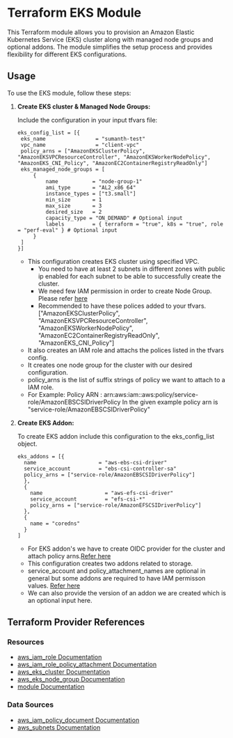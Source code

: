 # Terraform EKS Module

This Terraform module allows you to provision an Amazon Elastic Kubernetes Service (EKS) cluster along with managed node groups and optional addons. The module simplifies the setup process and provides flexibility for different EKS configurations.

## Usage

To use the EKS module, follow these steps:

1. **Create EKS cluster & Managed Node Groups:**

   Include the configuration in your input tfvars file:

   ```
   eks_config_list = [{
   	eks_name                = "sumanth-test"
   	vpc_name                = "client-vpc"
   	policy_arns = ["AmazonEKSClusterPolicy", "AmazonEKSVPCResourceController", "AmazonEKSWorkerNodePolicy", "AmazonEKS_CNI_Policy", "AmazonEC2ContainerRegistryReadOnly"]
   	eks_managed_node_groups = [
   		{
   			name           = "node-group-1"
   			ami_type       = "AL2_x86_64"
   			instance_types = ["t3.small"]
   			min_size       = 1
   			max_size       = 3
   			desired_size   = 2
   			capacity_type = "ON_DEMAND" # Optional input
   			labels         = { terraform = "true", k8s = "true", role = "perf-eval" } # Optional input
   		}
   	]
   }]
   ```
	
   - This configuration creates EKS cluster using specified VPC.
	 - You need to have at least 2 subnets in different zones with public ip enabled for each subnet to be able to successfully create the cluster.
	 - We need few IAM permission in order to create Node Group. Please refer [here](https://docs.aws.amazon.com/eks/latest/userguide/create-node-role.html)
	 - Recommended to have these polices added to your tfvars. ["AmazonEKSClusterPolicy", "AmazonEKSVPCResourceController", "AmazonEKSWorkerNodePolicy", "AmazonEC2ContainerRegistryReadOnly", "AmazonEKS_CNI_Policy"] 
   - It also creates an IAM role and attachs the polices listed in the tfvars config.
   - It creates one node group for the cluster with our desired configuration.
   - policy_arns is the list of suffix strings of policy we want to attach to a IAM role.
   - For Example: Policy ARN : arn:aws:iam::aws:policy/service-role/AmazonEBSCSIDriverPolicy
     In the given example policy arn is "service-role/AmazonEBSCSIDriverPolicy"

2. **Create EKS Addon:**

   To create EKS addon include this configuration to the eks_config_list object.

   ```
   eks_addons = [{
     name                    = "aws-ebs-csi-driver"
     service_account         = "ebs-csi-controller-sa"
     policy_arns = ["service-role/AmazonEBSCSIDriverPolicy"]
     },
     {
       name                    = "aws-efs-csi-driver"
       service_account         = "efs-csi-*"
       policy_arns = ["service-role/AmazonEFSCSIDriverPolicy"]
     },
     {
       name = "coredns"
     }
   ]
   ```
	 
   - For EKS addon's we have to create OIDC provider for the cluster and attach policy arns.[Refer here](https://docs.aws.amazon.com/eks/latest/userguide/managing-ebs-csi.html)
   - This configuration creates two addons related to storage.
   - service_account and policy_attachment_names are optional in general but some addons are required to have IAM permisson values. [Refer here](https://docs.aws.amazon.com/eks/latest/userguide/eks-add-ons.html)
   - We can also provide the version of an addon we are created which is an optional input here.
   
## Terraform Provider References

### Resources

- [aws_iam_role Documentation](https://registry.terraform.io/providers/hashicorp/aws/latest/docs/resources/iam_role)
- [aws_iam_role_policy_attachment Documentation](https://registry.terraform.io/providers/hashicorp/aws/latest/docs/resources/iam_role_policy_attachment)
- [aws_eks_cluster Documentation](https://registry.terraform.io/providers/hashicorp/aws/latest/docs/resources/eks_cluster)
- [aws_eks_node_group Documentation](https://registry.terraform.io/providers/hashicorp/aws/latest/docs/resources/eks_node_group)
- [module Documentation](https://www.terraform.io/docs/language/modules/index.html)

### Data Sources

- [aws_iam_policy_document Documentation](https://registry.terraform.io/providers/hashicorp/aws/latest/docs/data-sources/iam_policy_document)
- [aws_subnets Documentation](https://registry.terraform.io/providers/hashicorp/aws/latest/docs/data-sources/subnets)
